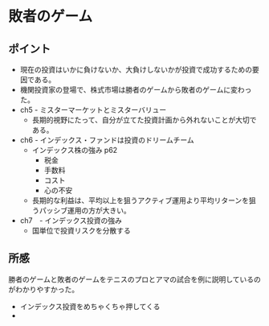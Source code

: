 # 敗者のゲーム

## ポイント
* 現在の投資はいかに負けないか、大負けしないかが投資で成功するための要因である。
* 機関投資家の登場で、株式市場は勝者のゲームから敗者のゲームに変わった。
* ch5 - ミスターマーケットとミスターバリュー
    * 長期的視野にたって、自分が立てた投資計画から外れないことが大切である。
* ch6 - インデックス・ファンドは投資のドリームチーム
    * インデックス株の強み p62
        * 税金
        * 手数料
        * コスト
        * 心の不安
    * 長期的な利益は、平均以上を狙うアクティブ運用より平均リターンを狙うパッシブ運用の方が大きい。
* ch7　- インデックス投資の強み
    * 国単位で投資リスクを分散する

## 所感
勝者のゲームと敗者のゲームをテニスのプロとアマの試合を例に説明しているのがわかりやすかった。
* インデックス投資をめちゃくちゃ押してくる
*